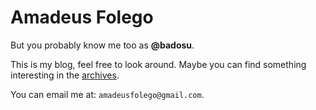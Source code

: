 Amadeus Folego
==============

But you probably know me too as **@badosu**.

This is my blog, feel free to look around. Maybe you can find something
interesting in the [archives](/archives).

You can email me at: `amadeusfolego@gmail.com`.
